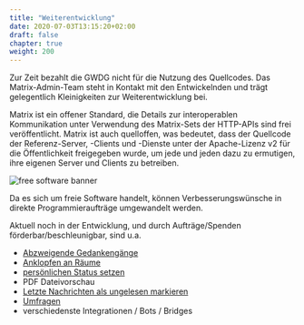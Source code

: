```yaml
---
title: "Weiterentwicklung"
date: 2020-07-03T13:15:20+02:00
draft: false
chapter: true
weight: 200
---
```


Zur Zeit bezahlt die GWDG nicht für die Nutzung des Quellcodes. Das Matrix-Admin-Team steht in Kontakt mit den Entwickelnden und trägt gelegentlich Kleinigkeiten zur Weiterentwicklung bei.

Matrix ist ein offener Standard, die Details zur interoperablen Kommunikation unter Verwendung des Matrix-Sets der HTTP-APIs sind frei veröffentlicht. Matrix ist auch quelloffen, was bedeutet, dass der Quellcode der Referenz-Server, -Clients und -Dienste unter der Apache-Lizenz v2 für die Öffentlichkeit freigegeben wurde, um jede und jeden dazu zu ermutigen, ihre eigenen Server und Clients zu betreiben.

![free software banner](/images/free-software-likes-you-and-your-freedom.webp)

Da es sich um freie Software handelt, können Verbesserungswünsche in direkte Programmieraufträge umgewandelt werden.

Aktuell noch in der Entwicklung, und durch Aufträge/Spenden förderbar/beschleunigbar, sind u.a.

* [Abzweigende Gedankengänge](https://github.com/vector-im/roadmap/issues/34)
* [Anklopfen an Räume](https://github.com/vector-im/roadmap/issues/31)
* [persönlichen Status setzen](https://github.com/vector-im/roadmap/issues/22)
* PDF Dateivorschau
* [Letzte Nachrichten als ungelesen markieren](https://github.com/vector-im/roadmap/issues/34)
* [Umfragen](https://github.com/vector-im/roadmap/issues/29)
* verschiedenste Integrationen / Bots / Bridges

